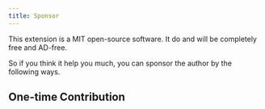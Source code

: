 ```yaml
---
title: Sponsor
---
```


This extension is a MIT open-source software. It do and will be completely free and AD-free.

So if you think it help you much, you can sponsor the author by the following ways.

## One-time Contribution
